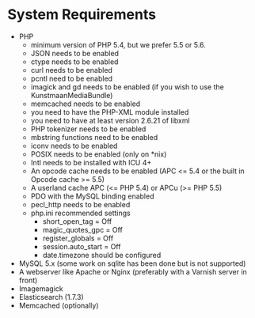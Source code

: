 # System Requirements

* PHP
    * minimum version of PHP 5.4, but we prefer 5.5 or 5.6.
    * JSON needs to be enabled
    * ctype needs to be enabled
    * curl needs to be enabled
    * pcntl need to be enabled
    * imagick and gd needs to be enabled (if you wish to use the KunstmaanMediaBundle)
    * memcached needs to be enabled
    * you need to have the PHP-XML module installed
    * you need to have at least version 2.6.21 of libxml
    * PHP tokenizer needs to be enabled
    * mbstring functions need to be enabled
    * iconv needs to be enabled
    * POSIX needs to be enabled (only on *nix)
    * Intl needs to be installed with ICU 4+
    * An opcode cache needs to be enabled (APC <= 5.4 or the built in Opcode cache >= 5.5)
    * A userland cache APC (<= PHP 5.4) or APCu (>= PHP 5.5)
    * PDO with the MySQL binding enabled
    * pecl_http needs to be enabled
    * php.ini recommended settings
        * short_open_tag = Off
        * magic_quotes_gpc = Off
        * register_globals = Off
        * session.auto_start = Off
        * date.timezone should be configured
* MySQL 5.x (some work on sqlite has been done but is not supported)
* A webserver like Apache or Nginx (preferably with a Varnish server in front)
* Imagemagick
* Elasticsearch (1.7.3)
* Memcached (optionally)
